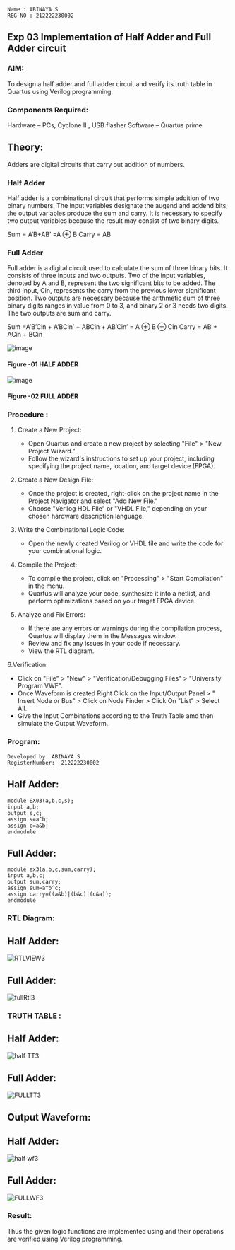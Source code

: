 ```
Name : ABINAYA S
REG NO : 212222230002
```
## Exp 03 Implementation of Half Adder and Full Adder circuit


### AIM:
To design a half adder and full adder circuit and verify its truth table in Quartus using Verilog programming.

### Components Required:
Hardware – PCs, Cyclone II , USB flasher
Software – Quartus prime
## Theory:
Adders are digital circuits that carry out addition of numbers.

### Half Adder
Half adder is a combinational circuit that performs simple addition of two binary numbers. The input variables designate the augend and addend bits; the output variables produce the sum and carry. It is necessary to specify two output variables because the result may consist of two binary digits.

Sum = A’B+AB’ =A ⊕ B Carry = AB

### Full Adder
Full adder is a digital circuit used to calculate the sum of three binary bits. It consists of three inputs and two outputs. Two of the input variables, denoted by A and B, represent the two significant bits to be added. The third input, Cin, represents the carry from the previous lower significant position. Two outputs are necessary because the arithmetic sum of three binary digits ranges in value from 0 to 3, and binary 2 or 3 needs two digits. The two outputs are sum and carry.

Sum =A’B’Cin + A’BCin’ + ABCin + AB’Cin’ = A ⊕ B ⊕ Cin Carry = AB + ACin + BCin

 ![image](https://user-images.githubusercontent.com/36288975/163552156-a13e5a56-c638-4110-97d9-8896907c8d25.png)

#### Figure -01 HALF ADDER 


![image](https://user-images.githubusercontent.com/36288975/163552057-b3547877-6d07-45b4-b7e0-bcfebfad9e1d.png)

#### Figure -02 FULL ADDER 

### Procedure :
1. Create a New Project:
   - Open Quartus and create a new project by selecting "File" > "New Project Wizard."
   - Follow the wizard's instructions to set up your project, including specifying the project name, location, and target device (FPGA).

2. Create a New Design File:
   - Once the project is created, right-click on the project name in the Project Navigator and select "Add New File."
   - Choose "Verilog HDL File" or "VHDL File," depending on your chosen hardware description language.

3. Write the Combinational Logic Code:
   - Open the newly created Verilog or VHDL file and write the code for your combinational logic.
     
4. Compile the Project:
   - To compile the project, click on "Processing" > "Start Compilation" in the menu.
   - Quartus will analyze your code, synthesize it into a netlist, and perform optimizations based on your target FPGA device.

5. Analyze and Fix Errors:
   - If there are any errors or warnings during the compilation process, Quartus will display them in the Messages window.
   - Review and fix any issues in your code if necessary.
   - View the RTL diagram.

6.Verification:
   - Click on "File" > "New" > "Verification/Debugging Files" > "University Program VWF".
   - Once Waveform is created Right Click on the Input/Output Panel > " Insert Node or Bus" > Click on Node Finder > Click On "List" > Select All.
   - Give the Input Combinations according to the Truth Table amd then simulate the Output Waveform.

### Program:
```
Developed by: ABINAYA S
RegisterNumber:  212222230002
```
## Half Adder:
```
module EX03(a,b,c,s);
input a,b;
output s,c;
assign s=a^b;
assign c=a&b;
endmodule
```
## Full Adder:
```
module ex3(a,b,c,sum,carry);
input a,b,c;
output sum,carry;
assign sum=a^b^c;
assign carry=((a&b)|(b&c)|(c&a));
endmodule
```
### RTL Diagram:
## Half Adder:
![RTLVIEW3](https://github.com/abinayasangeetha/Exp-02-Implementation-of-Half-Adder-and-Full-Adder-circuit/assets/119393675/0e8afff2-ab8d-4302-8443-f3ade699b902)

## Full Adder:
![fullRtl3](https://github.com/abinayasangeetha/Exp-02-Implementation-of-Half-Adder-and-Full-Adder-circuit/assets/119393675/2b14603c-f445-4688-a435-46a606c05139)
### TRUTH TABLE :
## Half Adder:
![half TT3](https://github.com/abinayasangeetha/Exp-02-Implementation-of-Half-Adder-and-Full-Adder-circuit/assets/119393675/19f9558e-c5a9-4aa1-acdc-abd46ded8764)

## Full Adder:
![FULLTT3](https://github.com/abinayasangeetha/Exp-02-Implementation-of-Half-Adder-and-Full-Adder-circuit/assets/119393675/255a5ea9-22ff-44b5-8889-5f79d24691fa)

## Output Waveform:
## Half Adder:
![half wf3](https://github.com/abinayasangeetha/Exp-02-Implementation-of-Half-Adder-and-Full-Adder-circuit/assets/119393675/3050e0a3-3e19-4688-9ea9-371a37e6fe61)

## Full Adder:
![FULLWF3](https://github.com/abinayasangeetha/Exp-02-Implementation-of-Half-Adder-and-Full-Adder-circuit/assets/119393675/5fabee84-d3be-4097-b80c-ce2064a8cf25)
 


### Result:
Thus the given logic functions are implemented using and their operations are verified using Verilog programming.

